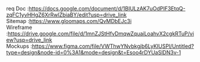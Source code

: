 req Doc :https://docs.google.com/document/d/1BIULzAK7uOdPIF3EtqQ-zqFC1yvHHgZ6XrRwlZbiaBY/edit?usp=drive_link<br>
Sitemap :https://www.gloomaps.com/QvMDbEJc3i<br>
Wireframe :https://drive.google.com/file/d/1mnZJStHfvDmqwZquaiLoahvX2cgkRTuP/view?usp=drive_link<br>
Mockups :https://www.figma.com/file/VWThwYNvbkgjb6LyKIUSPl/Untitled?type=design&node-id=0%3A1&mode=design&t=Esoo4rDYUaSlDN3v-1<br>
